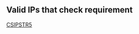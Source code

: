 ## Valid IPs that check requirement 

[CSIPSTR5](https://dilcisboard.github.io/E-ARK-CSIP/specification/implementation/structure/#CSIPSTR5)
